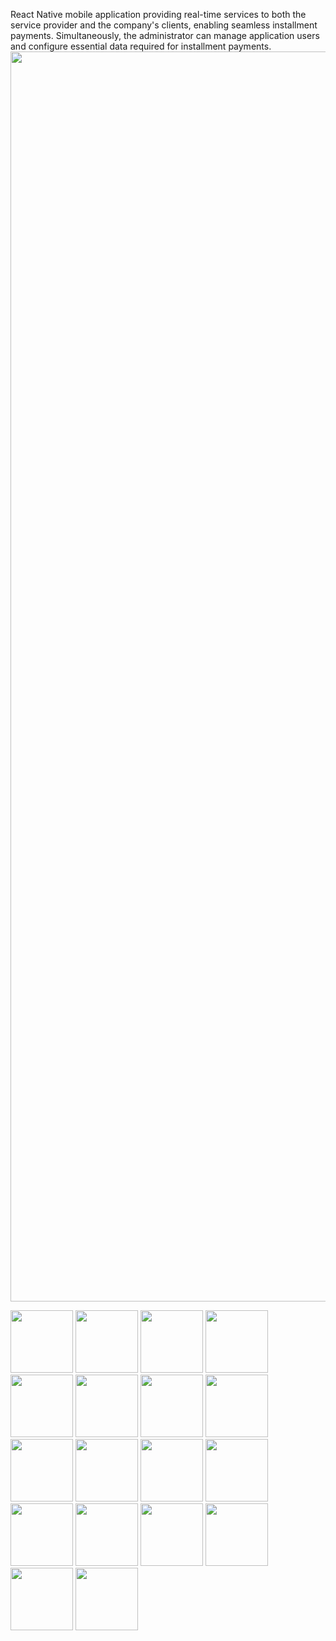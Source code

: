 React Native mobile application providing real-time services to both the service provider and the company's clients, enabling seamless installment payments. Simultaneously, the administrator can manage application users and configure essential data required for installment payments.
<img src="https://github.com/112-mariem-mansour/DigiEsayPay/assets/125809959/700f8ad8-e815-4a8f-9dd0-f10e613b2a9e" width="1500" height="2000">

<img src="https://github.com/112-mariem-mansour/DigiEsayPay/assets/125809959/2d02ca77-7a3f-42c3-a898-463dab214e5c" width="100" height="100">

<img src="https://github.com/112-mariem-mansour/DigiEsayPay/assets/125809959/986ca225-44a2-421a-ab2d-9929c63e58ed" width="100" height="100">

<img src="https://github.com/112-mariem-mansour/DigiEsayPay/assets/125809959/fc087098-84b3-45fe-9775-1e7cacf7d719" width="100" height="100">

<img src="https://github.com/112-mariem-mansour/DigiEsayPay/assets/125809959/20b536d1-0c12-41dc-8d21-3b55e0612420" width="100" height="100">

<img src="https://github.com/112-mariem-mansour/DigiEsayPay/assets/125809959/0f420340-e2ef-439c-84f8-0c871f172fba" width="100" height="100">

<img src="https://github.com/112-mariem-mansour/DigiEsayPay/assets/125809959/25d06651-6185-47c5-b67f-cc4e07d023de" width="100" height="100">

<img src="https://github.com/112-mariem-mansour/DigiEsayPay/assets/125809959/f16c90c2-26dd-4c51-a783-6dd75b2bdc6c" width="100" height="100">

<img src="https://github.com/112-mariem-mansour/DigiEsayPay/assets/125809959/261e0f7a-b408-4fa3-b395-378d6efa4ba2" width="100" height="100">

<img src="https://github.com/112-mariem-mansour/DigiEsayPay/assets/125809959/948a6137-28ae-499a-ad6d-153453596e3a" width="100" height="100">

<img src="https://github.com/112-mariem-mansour/DigiEsayPay/assets/125809959/96b8a963-9cdd-430b-b4cf-cc413d4a383b" width="100" height="100">

<img src="https://github.com/112-mariem-mansour/DigiEsayPay/assets/125809959/27406419-c64d-435c-a9fd-07cd64b3b2fa" width="100" height="100">

<img src="https://github.com/112-mariem-mansour/DigiEsayPay/assets/125809959/8e01ad75-33cc-4dc5-8619-a3fc46ac4cd9" width="100" height="100">

<img src="https://github.com/112-mariem-mansour/DigiEsayPay/assets/125809959/7ae5f553-814b-4f5e-9efb-1b5301c5b17f" width="100" height="100">

<img src="https://github.com/112-mariem-mansour/DigiEsayPay/assets/125809959/79d90555-054e-4527-8055-68573877df89" width="100" height="100">

<img src="https://github.com/112-mariem-mansour/DigiEsayPay/assets/125809959/b5106520-d234-46fe-8387-9af7f9c3c147" width="100" height="100">

<img src="https://github.com/112-mariem-mansour/DigiEsayPay/assets/125809959/e1ad0255-0885-4010-9d0b-4b67cba7dccb" width="100" height="100">

<img src="https://github.com/112-mariem-mansour/DigiEsayPay/assets/125809959/376361b8-2783-45cd-b294-1532a9ffe7dd" width="100" height="100">

<img src="https://github.com/112-mariem-mansour/DigiEsayPay/assets/125809959/adbf6942-2392-449a-ba50-b01df1f23f4b" width="100" height="100">
